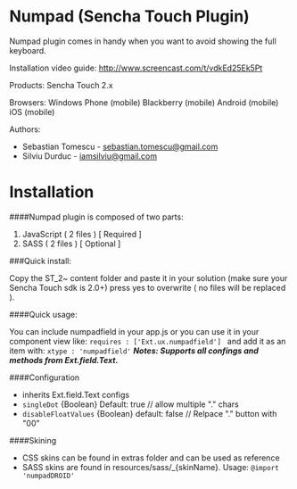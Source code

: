 Numpad (Sencha Touch Plugin)
======

Numpad plugin comes in handy when you want to avoid showing the full keyboard.

Installation video guide: http://www.screencast.com/t/vdkEd25Ek5Pt

Products: Sencha Touch 2.x

Browsers: Windows Phone (mobile) Blackberry (mobile) Android (mobile) iOS (mobile)

Authors: 
- Sebastian Tomescu - sebastian.tomescu@gmail.com
- Silviu Durduc - iamsilviu@gmail.com

Installation
======

 
####Numpad plugin is composed of two parts:

 1. JavaScript ( 2 files ) [ Required ]
 2. SASS ( 2 files ) [ Optional ]


###Quick install:
	
Copy the ST_2~ content folder and paste it in your solution 
(make sure your Sencha Touch sdk is 2.0+) 
press yes to overwrite ( no files will be replaced ).


####Quick usage:

You can include numpadfield in your app.js 
or you can use it in your component view like: 
`requires : ['Ext.ux.numpadfield'] `
and add it as an item with:
`xtype : 'numpadfield'`
***Notes: 
Supports all confings and methods from Ext.field.Text.***

####Configuration
- inherits Ext.field.Text configs
- `singleDot` {Boolean} Default: true // allow multiple "." chars
- `disableFloatValues` {Boolean} default: false // Relpace "." button with "00"

####Skining
- CSS skins can be found in extras folder and can be used as reference
- SASS skins are found in resources/sass/_{skinName}. Usage: `@import 'numpadDROID'`
  
